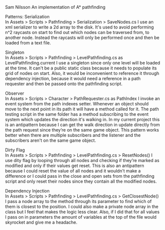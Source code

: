 Sam Nilsson
An implementation of A* pathfinding

Patterns: 
Serialization   
  In Assets > Scripts > Pathfinding > Serialization > SaveNodes.cs I use an xml serializer to write a 2d array to the disk. It's used to avoid performing n^2 raycasts on start to find out which nodes can be traversed from, to another node. Instead the raycasts will only be performed once and then be loaded from a text file.
  
Singleton   
  In Assets > Scripts > Pathfinding > LevelPathfinding.cs as LevelPathfinding.current I use a singleton since only one level will be loaded at the time. It can't be a public static class because it needs to populate its grid of nodes on start. Also, it would be inconvenient to reference it through dependency injection, because it would need a reference in a path requester and then be passed onto the pathfinding script. 

Observer    
  In Assets > Scripts > Character > PathRequester.cs as PathIndex I invoke an event system from the path indexes setter. Whenever an object should move to the next point in its path it will have a method called for it. The path testing script in the same folder has a method subscribing to the event system which updates the direction it's walking in. In my current project this is an antipattern because I can get the walk direction in update directly from the path request since they’re on the same game object. This pattern works better when there are multiple subscribers and the listener and the subscribers aren't on the same game object.  

Dirty Flag    
  In Assets > Scripts > Pathfinding > LevelPathfinding.cs > ResetNodes() I use dity flag by looping through all nodes and checking if they’re marked as modified and only if their values get reset. This is also an antipattern because I could reset the value of all nodes and it wouldn't make a difference or I could pass in the close and open sets from the pathfinding script and only reset their nodes since they contain all the modified nodes. 

Dependency Injection    
  In Assets > Scripts > Pathfinding > LevelPathfinding.cs > GetClosestNode() I pass a node array to the method through its parameter to find which of them is closest to the position. I could also make a private node array in the class but I feel that makes the logic less clear. Also, if I did that for all values I pass on in parameters the amount of variables at the top of the file would skyrocket and give me a headache. 
